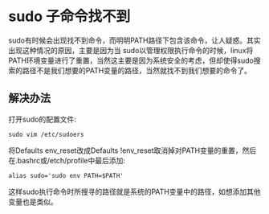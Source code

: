 # sudo 子命令找不到

sudo有时候会出现找不到命令，而明明PATH路径下包含该命令，让人疑惑。其实出现这种情况的原因，主要是因为当 sudo以管理权限执行命令的时候，linux将PATH环境变量进行了重置，当然这主要是因为系统安全的考虑，但却使得sudo搜索的路径不是我们想要的PATH变量的路径，当然就找不到我们想要的命令了。

## 解决办法

打开sudo的配置文件:

```shell
sudo vim /etc/sudoers
```

将Defaults env_reset改成Defaults !env_reset取消掉对PATH变量的重置，然后在.bashrc或/etch/profile中最后添加: 
```shell
alias sudo='sudo env PATH=$PATH'
```

这样sudo执行命令时所搜寻的路径就是系统的PATH变量中的路径，如想添加其他变量也是类似。